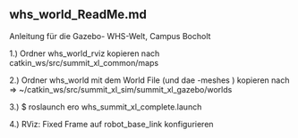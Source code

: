 whs_world_ReadMe.md
------------------------------------
Anleitung für die Gazebo- WHS-Welt, Campus Bocholt 


1.) Ordner  whs_world_rviz  kopieren nach  catkin_ws/src/summit_xl_common/maps  

2.) Ordner whs_world mit dem World File (und dae -meshes ) kopieren nach => ~/catkin_ws/src/summit_xl_sim/summit_xl_gazebo/worlds

3.) $ roslaunch ero whs_summit_xl_complete.launch 


4.) RViz: Fixed Frame auf robot_base_link konfigurieren
